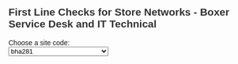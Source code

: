 <html lang="en">
<head>
  <meta charset="UTF-8">
  <title>Boxer Store Network FLT Form</title>
  <style>
    body { font-family: Arial, sans-serif; margin: 20px; }
    table { border-collapse: collapse; width: 100%; margin-bottom: 40px; }
    th, td { border: 1px solid #ccc; padding: 8px; }
    th { background-color: #f2f2f2; text-align: left; }
    h2 { color: #333; }
    input[type="text"], textarea { width: 100%; }
    <title>Editable Signatures Table</title>

    table {
      width: 50%;
      border-collapse: collapse;
      margin: 20px Auto;
      font-family: Arial, sans-serif;
    }
    th, td {
      padding: 10px;
      border: 1px solid #999;
      text-align: left;
    }
    td[contenteditable] {
      background-color: #fffde7;
      cursor: text;
    }

  </style>
</head>
<body>


  <h2>First Line Checks for Store Networks - Boxer Service Desk and IT Technical</h2>
  <form>
    <table>
      <label for="siteCodes">Choose a site code:</label>
      <div class="select-container">
        <select id="siteCodes" style="width: 40%">
          <option value="bha281">bha281</option>
          <option value="bhb294">bhb294</option>
          <option value="biz043">biz043</option>
          <option value="brg202">brg202</option>
          <option value="bro165">bro165</option>
          <option value="bus075">bus075</option>
          <option value="ceb288">ceb288</option>
          <option value="das198">das198</option>
          <option value="dud159">dud159</option>
          <option value="dza269">dza269</option>
          <option value="eld089">eld089</option>
          <option value="els106">els106</option>
          <option value="gak220">gak220</option>
          <option value="gro040">gro040</option>
          <option value="hla216">hla216</option>
          <option value="joz160">joz160</option>
          <option value="jzb201">jzb201</option>
          <option value="ldy031">ldy031</option>
          <option value="leb107">leb107</option>
          <option value="mad303">mad303</option>
          <option value="mda062">mda062</option>
          <option value="mka169">mka169</option>
          <option value="mtb136">mtb136</option>
          <option value="mte232">mte232</option>
          <option value="mtl144">mtl144</option>
          <option value="mtu017">mtu017</option>
          <option value="ndb263">ndb263</option>
          <option value="ndw261">ndw261</option>
          <option value="ngm157">ngm157</option>
          <option value="nka114">nka114</option>
          <option value="nkb244">nkb244</option>
          <option value="osi223">osi223</option>
          <option value="pun229">pun229</option>
          <option value="qmb323">qmb323</option>
          <option value="sas210">sas210</option>
          <option value="tab170">tab170</option>
          <option value="tau134">tau134</option>
          <option value="tbb171">tbb171</option>
          <option value="tha270">tha270</option>
          <option value="tho074">tho074</option>
          <option value="ubb298">ubb298</option>
          <option value="ulu030">ulu030</option>
          <option value="uzt285">uzt285</option>
          <option value="wtn321">wtn321</option>
          <option value="zee311">zee311</option>
          <option value="CEP31-0000041">CEP31-0000041</option>
          <option value="CEP31-0000042">CEP31-0000042</option>
          <option value="CEP31-0000043">CEP31-0000043</option>
          <option value="CEP31-0000044">CEP31-0000044</option>
          <option value="mag344">mag344</option>
          <option value="tug366">tug366</option>
          <option value="elb373">elb373</option>
          <option value="tab170">tab170</option>
          <option value="taf434">taf434</option>
          <option value="sop445">sop445</option>
          <option value="evm491">evm491</option>
          <option value="cent101">cent101</option>
          <option value="mlm143">mlm143</option>
          <option value="mbc164">mbc164</option>
          <option value="nqg230">nqg230</option>
          <option value="die231">die231</option>
          <option value="man072">man072</option>
          <option value="mab076">mab076</option>
          <option>TC-127895</option>
    <option>TC-127902</option>
    <option>TC-127903</option>
    <option>TC-128061</option>
    <option>TC-128144</option>
    <option>TC-128147</option>
    <option>TC-128149</option>
    <option>TC-128158</option>
    <option>TC-128159</option>
    <option>TC-128163</option>
    <option>TC-128164</option>
    <option>TC-128166</option>
    <option>TC-128171</option>
    <option>TC-128173</option>
    <option>TC-128178</option>
    <option>TC-128179</option>
    <option>TC-128180</option>
    <option>TC-128182</option>
    <option>TC-128186</option>
    <option>TC-128187</option>
    <option>TC-128188</option>
    <option>TC-128190</option>
    <option>TC-128192</option>
    <option>TC-128193</option>
    <option>TC-128202</option>
    <option>TC-128205</option>
    <option>TC-128206</option>
    <option>TC-128212</option>
    <option>TC-128223</option>
    <option>TC-128225</option>
    <option>TC-128228</option>
    <option>TC-128229</option>
    <option>TC-128231</option>
    <option>TC-128234</option>
    <option>TC-128235</option>
    <option>TC-128236</option>
    <option>TC-128237</option>
    <option>TC-128242</option>
    <option>TC-128243</option>
    <option>TC-128244</option>
    <option>TC-128247</option>
    <option>TC-128248</option>
    <option>TC-128249</option>
    <option>TC-128250</option>
    <option>TC-128253</option>
    <option>TC-128254</option>
    <option>TC-128258</option>
    <option>TC-128259</option>
    <option>TC-128267</option>
    <option>TC-128268</option>
    <option>TC-128270</option>
    <option>TC-128271</option>
    <option>TC-128275</option>
    <option>TC-128276</option>
    <option>TC-128277</option>
    <option>TC-128281</option>
    <option>TC-128284</option>
    <option>TC-128285</option>
    <option>TC-128287</option>
    <option>TC-128289</option>
    <option>TC-128290</option>
    <option>TC-128293</option>
    <option>TC-128294</option>
    <option>TC-128299</option>
    <option>TC-128300</option>
    <option>TC-128303</option>
    <option>TC-128304</option>
    <option>TC-128305</option>
    <option>TC-128310</option>
    <option>TC-128316</option>
    <option>TC-128317</option>
    <option>TC-128319</option>
    <option>TC-128321</option>
    <option>TC-128322</option>
    <option>TC-128325</option>
    <option>TC-128328</option>
    <option>TC-128330</option>
    <option>TC-128331</option>
    <option>TC-128332</option>
    <option>TC-128333</option>
    <option>TC-128334</option>
    <option>TC-128336</option>
    <option>TC-128337</option>
    <option>TC-128338</option>
    <option>TC-128341</option>
    <option>TC-128343</option>
    <option>TC-128351</option>
    <option>TC-128357</option>
    <option>TC-128359</option>
    <option>TC-128369</option>
    <option>TC-128382</option>
    <option>TC-128409</option>
    <option>TC-128413</option>
    <option>TC-128417</option>
    <option>TC-128424</option>
    <option>TC-128428</option>
    <option>TC-128434</option>
    <option>TC-128439</option>
    <option>TC-128444</option>
    <option>TC-128508</option>
    <option>TC-128639</option>
    <option>TC-128640</option>
    <option>TC-128641</option>
    <option>TC-128642</option>
    <option>TC-128646</option>
    <option>TC-128647</option>
    <option>TC-128648</option>
    <option>TC-128649</option>
    <option>TC-128729</option>
    <option>TC-128732</option>
    <option>TC-128753</option>
    <option>TC-128754</option>
    <option>TC-128757</option>
    <option>TC-128763</option>
    <option>TC-128764</option>
    <option>TC-128780</option>
    <option>TC-128781</option>
    <option>TC-128784</option>
    <option>TC-128785</option>
    <option>TC-128850</option>
    <option>TC-128851</option>
    <option>TC-128883</option>
    <option>TC-128889</option>
    <option>TC-128890</option>
    <option>TC-128909</option>
    <option>TC-128910</option>
  
        </select>
        </div>
    <table>
      <tr>
        <td class="label">Store Name</td><td contenteditable="true">
        <td class="dropdown">
          <select>
            <option value="">Select Store</option>
            <option value="Bhamshela">281 Bhamshela</option>
            <option value="Bhamshela Build">294 Bhamshela Build</option>S
            <option value="Bronkhorstspruit">442 Bronkhorstspruit</option>
            <option value="Bizana">043 Bizana</option>
            <option value="Bergville Punch">202 Bergville Punch</option>
            <option value="Brooks Street Durban-Punch">165 Brooks Street Durban-Punch</option>
            <option value="Buffalo Street East London">221 Buffalo Street (East London)</option>
            <option value="Bushbuckridge">075 Bushbuckridge</option>
            <option value="Centani Build">288 Centani Build</option>
            <option value="Cofimvaba 2">63 Cofimvaba 2</option>
            <option value="Dassenhoek">198 Dassenhoek</option>
            <option value="Diepsloot">409 Diepsloot</option>
            <option value="Dundee">159 Dundee</option>
            <option value="Dzanani">269 Dzanani</option>
            <option value="Elliotdale 2">089 Elliotdale 2</option>
            <option value="Ellisras">106 Ellisras</option>
            <option value="Estcourt">61 Estcourt</option>
            <option value="Ezinqoleni">255 Ezinqoleni</option>
            <option value="Flagstaff">50 Flagstaff</option>
            <option value="Flagstaff Build 2">291 Flagstaff Build 2</option>
            <option value="Folweni">186 Folweni</option>
            <option value="Ga Kapane">220 Ga Kapane</option>
            <option value="Groblersdal">040 Groblersdal</option>
            <option value="Giyani 2">176 Giyani 2</option>
            <option value="Harding">277 Harding</option>
            <option value="Hlabisa Punch">216 Hlabisa Punch</option>
            <option value="Hluhluwe">73 Hluhluwe</option>
            <option value="Hammersdale">92 Hammersdale</option>
            <option value="Howick">174 Howick</option>
            <option value="Ixopo">55 Ixopo</option>
            <option value="Jolivet Punch">233 Jolivet Punch</option>
            <option value="Jozini">160 Jozini</option>
            <option value="Jozini Build">201 Jozini Build</option>
            <option value="Kliptown">383 Kliptown</option>
            <option value="KwaThema">391 KwaThema</option>
            <option value="Kuruman">208 Kuruman</option>
            <option value="Lady Frere">102 Lady Frere</option>
            <option value="Ladysmith">031 Ladysmith</option>
            <option value="Lebowakgomo">107 Lebowakgomo</option>
            <option value="Madadeni">303 Madadeni</option>
            <option value="Mahube">334 Mahube</option>
            <option value="Mankweng">352 Mankweng</option>
            <option value="Mount Aliff">66 Mount Aliff</option>
            <option value="Mdantsane">062 Mdantsane</option>
            <option value="Marikana">169 Marikana</option>
            <option value="Mkuze Punch">147 Mkuze Punch</option>
            <option value="Motherwell">246 Motherwell</option>
            <option value="Moutse Mall">387 Moutse Mall</option>
            <option value="Mquanduli Store">146 Mquanduli Store</option>
            <option value="Mquanduli Build">145 Mquanduli Build</option>
            <option value="Matatiela Build">136 Matatiela Build</option>
            <option value="Matatiele 2">232 Matatiele 2</option>
            <option value="Mtuba Liquors">144 Mtuba Liquors</option>
            <option value="Mtubatuba South">017 Mtubatuba South</option>
            <option value="Ndwedwe Build">263 Ndwedwe Build</option>
            <option value="Ndwedwe">261 Ndwedwe</option>
            <option value="Nongoma">157 Nongoma</option>
            <option value="Nigel">9422 Nigel</option>
            <option value="Nkandla">114 Nkandla</option>
            <option value="Nkandla Build">244 Nkandla Build</option>
            <option value="Osizweni">223 Osizweni</option>
            <option value="Pietermaritzburg 2">127 Pietermaritzburg 2</option>
            <option value="Port Edward">280 Port Edward</option>
            <option value="Pinetown">15 Pinetown</option>
            <option value="Pungashe Punch">229 Pungashe Punch</option>
            <option value="Qumbu">437 Qumbu</option>
            <option value="Qumbu 2">323 Qumbu 2</option>
            <option value="Empangeni Rail">12 Empangeni Rail</option>
            <option value="Richmond">77 Richmond</option>
            <option value="Rietvlei Punch">228 Rietvlei Punch</option>
            <option value="Rustenburg 2">41 Rustenburg 2</option>
            <option value="Sasemalani">210 Sasemalani</option>
            <option value="Sterkspruit 2">140 Sterkspruit 2</option>
            <option value="Sundumbili">267 Sundumbili</option>
            <option value="Tabankulu">170 Tabankulu</option>
            <option value="Taung">134 Taung</option>
            <option value="Tabankulu Build">171 Tabankulu Build</option>
            <option value="Thabong">270 Thabong</option>
            <option value="Thlabane">402 Thlabane</option>
            <option value="Thoyandu">074 Thoyandu</option>
            <option value="Taung 2">197 Taung 2</option>
            <option value="Ulundi Build 2">298 Ulundi Build 2</option>
            <option value="Uitval Build">290 Uitval Build</option>
            <option value="Uitval">273 Uitval</option>
            <option value="Ulundi">030 Ulundi</option>
            <option value="Umzumbe Build">296 Umzumbe Build</option>
            <option value="Umzumbe">284 Umzumbe</option>
            <option value="Umzinto">285 Umzinto</option>
            <option value="Vryburg">187 Vryburg</option>
            <option value="West Street">131 West Street</option>
            <option value="Wesselton">321 Wesselton</option>
            <option value="Zeerust">311 Zeerust</option>
            <option value="WTN321 - Wesselton">WTN321 - Wesselton</option>
            <option value="WTN321 - Wesselton">WTN321 - Wesselton</option>
            <option value="QMB323 - Qumbu 2">QMB323 - Qumbu 2</option>
            <option value="MAH334 - Mahube">MAH334 - Mahube</option>
            <option value="MAK352 - Mankweng">MAK352 - Mankweng</option>
            <option value="KLP383 - Kliptown">KLP383 - Kliptown</option>
            <option value="MOU387 - Moutse Mall">MOU387 - Moutse Mall</option>
            <option value="KTW391 - Kwa Thema">KTW391 - Kwa Thema</option>
            <option value="THB402 - Thlabane">THB402 - Thlabane</option>
            <option value="DPM409 - Diepsloot">DPM409 - Diepsloot</option>
            <option value="Nig422 - Nigel">Nig422 - Nigel</option>
            <option value="QBU437 - Qumbu">QBU437 - Qumbu</option>
            <option value="BHS442 - Bronkhorstspruit">BHS442 - Bronkhorstspruit</option>
            <option value="Boxer Superstores">Boxer Superstores</option>
            <option value="WTL533 - Whittlesea">WTL533 - Whittlesea</option>
            <option value="MWC557 - Midway Crossing">MWC557 - Midway Crossing</option>
            <option value="IWA499 - Ingwavuma">IWA499 - Ingwavuma</option>
            <option value="ALI531 - Alice">ALI531 - Alice</option>
            <option value="Boxer Port Shepstone Mall">Boxer Port Shepstone Mall</option>
            <option value="TKZ532 - Thokoza">TKZ532 - Thokoza</option>
            <option value="BIK539 - Boitekong">BIK539 - Boitekong</option>
            <option value="KAT313 - Kathu Village Mall">KAT313 - Kathu Village Mall</option>
            <option value="DMS498 - Botleng">DMS498 - Botleng</option>
            <option value="TIB537 - Tibane">TIB537 - Tibane</option>
            <option value="TBG460 - The Bridge">TBG460 - The Bridge</option>
            <option value="404 - Daantjie">404 - Daantjie</option>
            <option value="MYS580 - Mayfield Square">MYS580 - Mayfield Square</option>S
          </select>
    </table>

    <h3>Current status of Physical and Logical connectivity (LAN and WAN):</h3>
    <table>
      <tr><th>Test Description</th><th>Test Result</th><th>Comments</th></tr>
      <tr>
        <td>Power Status of the store</td>
        <td>
          <select name="power_status_store">
            <option value="OK">OK</option>
            <option value="Power Outage">Power Outage</option>
            <option value="Other">Other</option>
          </select>
          <td>
            <input type="text" name="comment_power_status_store" placeholder="Enter notes here...">
          </td>
        </td>
       </tr>
      
      <tr>
        <td>Power Status of infrastructure in cabinet</td>
        <td>
          <select name="power_status_of_infrastructure_in_cabinet">
            <option value="OK">OK</option>
            <option value="Power Outage">Power Outage</option>
            <option value="Other">Other</option>
          </select>
          <td>
            <input type="text" name="comment_power_status_store" placeholder="Enter notes here...">
          </td>
          </td>
      </tr>
      
      <tr>
        <td>LED Status of WAN 1 port</td>
        <td>
            <select name="power_status_of_infrastructure_in_cabinet">
                <option value="Blinking Green">Blinking Green</option>
                <option value="Blinking Amber">Blinking Amber</option>
                <option value="Off">Off</option>
                <option value="Other">Other</option>
              </select></td>
              <td>
                <input type="text" name="comment_power_status_store" placeholder="Enter notes here...">
              </td>
    </tr>
      <tr>
        <td>LED Status of WAN 2 port</td>
        <td>
            <select name="power_status_of_infrastructure_in_cabinet">
                <option value="Blinking Green">Blinking Green</option>
                <option value="Blinking Amber">Blinking Amber</option>
                <option value="Off">Off</option>
                <option value="Other">Other</option>
              </select>
              <td>
                <input type="text" name="comment_power_status_store" placeholder="Enter notes here...">
              </td>

  </tr>

      <tr><td>LED Status of LAN ports</td>
        <td>
            <select name="power_status_of_infrastructure_in_cabinet">
                <option value="Blinking Green">Blinking Green</option>
                <option value="Blinking Amber">Blinking Amber</option>
                <option value="Off">Off</option>
                <option value="Other">Other</option>
              </select>
              <td>
                <input type="text" name="comment_power_status_store" placeholder="Enter notes here...">
              </td>
       </tr>
      <tr><td>ISP CE Router WAN Primary</td>
        <td>
            <select name="power_status_of_infrastructure_in_cabinet">
                <option value="Blinking Green">Blinking Green</option>
                <option value="Blinking Amber">Blinking Amber</option>
                <option value="Off">Off</option>
                <option value="Other">Other</option>
            </select>
            <td>
                <input type="text" name="comment_power_status_store" placeholder="Enter notes here...">
              </td>

      <tr><td>ISP CE Router WAN Backup</td>
        <td>
            <select name="power_status_of_infrastructure_in_cabinet">
                <option value="Blinking Green">Blinking Green</option>
                <option value="Blinking Amber">Blinking Amber</option>
                <option value="Off">Off</option>
                <option value="Other">Other</option>
              </select>
              <td>
                <input type="text" name="comment_power_status_store" placeholder="Enter notes here...">
              </td>
      <tr><td>ICMP Primary WAN</td><td>
        <select name="power_status_of_infrastructure_in_cabinet">
            <option value="Reachable">Reachable</option>
            <option value="Unreachable">Unreachable</option>
            <option value="Cabling Issue">Cabling Issue</option>
            <option value="Work in Progress">Work in Progress</option>
            <option value="Software Issues">Software Issues</option>
            <option value="WAN service provider issue">WAN service provider issue</option>
            <option value="Not Tested">Not Tested</option>
            <option value="Configuration Anomaly/ies">Configuration Anomaly/ies</option>
            <option value="Other">Other</option>
          </select>
          <td>
            <input type="text" name="comment_power_status_store" placeholder="Enter notes here...">
          </td>
      <tr><td>ICMP Backup WAN</td><td>
        <select name="power_status_of_infrastructure_in_cabinet">
            <option value="Reachable">Reachable</option>
            <option value="Unreachable">Unreachable</option>
            <option value="Cabling Issue">Cabling Issue</option>
            <option value="Work in Progress">Work in Progress</option>
            <option value="Software Issues">Software Issues</option>
            <option value="WAN service provider issue">WAN service provider issue</option>
            <option value="Not Tested">Not Tested</option>
            <option value="Configuration Anomaly/ies">Configuration Anomaly/ies</option>
            <option value="Other">Other</option>
          </select>
          <td>
            <input type="text" name="comment_power_status_store" placeholder="Enter notes here...">
          </td>
      <tr><td>ICMP FortiGate Primary WAN</td><td>
        <select name="power_status_of_infrastructure_in_cabinet">
            <option value="Reachable">Reachable</option>
            <option value="Unreachable">Unreachable</option>
            <option value="Cabling Issue">Cabling Issue</option>
            <option value="Work in Progress">Work in Progress</option>
            <option value="Software Issues">Software Issues</option>
            <option value="WAN service provider issue">WAN service provider issue</option>
            <option value="Not Tested">Not Tested</option>
            <option value="Configuration Anomaly/ies">Configuration Anomaly/ies</option>
            <option value="Other">Other</option>
          </select>
          <td>
            <input type="text" name="comment_power_status_store" placeholder="Enter notes here...">
          </td>
      <tr><td>ICMP FortiGate Backup WAN</td><td>
        <select name="power_status_of_infrastructure_in_cabinet">
            <option value="Reachable">Reachable</option>
            <option value="Unreachable">Unreachable</option>
            <option value="Cabling Issue">Cabling Issue</option>
            <option value="Work in Progress">Work in Progress</option>
            <option value="Software Issues">Software Issues</option>
            <option value="WAN service provider issue">WAN service provider issue</option>
            <option value="Not Tested">Not Tested</option>
            <option value="Configuration Anomaly/ies">Configuration Anomaly/ies</option>
            <option value="Other">Other</option>
          </select>
          <td>
            <input type="text" name="comment_power_status_store" placeholder="Enter notes here...">
          </td>
      <tr><td>ICMP Store LAN</td><td>
        <select name="power_status_of_infrastructure_in_cabinet">
            <option value="Reachable">Reachable</option>
            <option value="Unreachable">Unreachable</option>
            <option value="Cabling Issue">Cabling Issue</option>
            <option value="Work in Progress">Work in Progress</option>
            <option value="Software Issues">Software Issues</option>
            <option value="WAN service provider issue">WAN service provider issue</option>
            <option value="Not Tested">Not Tested</option>
            <option value="Configuration Anomaly/ies">Configuration Anomaly/ies</option>
            <option value="Other">Other</option>
          </select>
          <td>
            <input type="text" name="comment_power_status_store" placeholder="Enter notes here...">
          </td>
      <tr><td>ICMP Switches</td><td>
        <select name="power_status_of_infrastructure_in_cabinet">
            <option value="Reachable">Reachable</option>
            <option value="Unreachable">Unreachable</option>
            <option value="Cabling Issue">Cabling Issue</option>
            <option value="Work in Progress">Work in Progress</option>
            <option value="Software Issues">Software Issues</option>
            <option value="WAN service provider issue">WAN service provider issue</option>
            <option value="Not Tested">Not Tested</option>
            <option value="Configuration Anomaly/ies">Configuration Anomaly/ies</option>
            <option value="Other">Other</option>
          </select>
          <td>
            <input type="text" name="comment_power_status_store" placeholder="Enter notes here...">
          </td>
      <tr><td>DHCP Services</td><td>
        <select name="power_status_of_infrastructure_in_cabinet">
            <option value="Reachable">Reachable</option>
            <option value="Unreachable">Unreachable</option>
            <option value="Cabling Issue">Cabling Issue</option>
            <option value="Work in Progress">Work in Progress</option>
            <option value="Software Issues">Software Issues</option>
            <option value="WAN service provider issue">WAN service provider issue</option>
            <option value="Not Tested">Not Tested</option>
            <option value="Configuration Anomaly/ies">Configuration Anomaly/ies</option>
            <option value="Other">Other</option>
      </select>
      <td>
        <input type="text" name="comment_power_status_store" placeholder="Enter notes here...">
      </td>
    </table>

    <h3>Connectivity to the following services and applications:</h3>

    <table>
      <tr><th>Service</th><th>Status</th><th>Comments</th></tr>

      <tr><td>POS Server and Application (AS@R)</td>
        <td>
        <select name="power_status_of_infrastructure_in_cabinet">
            <option value="Reachable">Reachable</option>
            <option value="Unreachable">Unreachable</option>
            <option value="Cabling Issue">Cabling Issue</option>
            <option value="Work in Progress">Work in Progress</option>
            <option value="Software Issues">Software Issues</option>
            <option value="WAN service provider issue">WAN service provider issue</option>
            <option value="Not Tested">Not Tested</option>
            <option value="Configuration Anomaly/ies">Configuration Anomaly/ies</option>
            <option value="Other">Other</option>
          </select>
          <td>
            <input type="text" name="comment_power_status_store" placeholder="Enter notes here...">
          </td>
          </td>
      <tr><td>POS/Till Connectivity to AWS QA</td><td>
        <select name="power_status_of_infrastructure_in_cabinet">
            <option value="Reachable">Reachable</option>
            <option value="Unreachable">Unreachable</option>
            <option value="Cabling Issue">Cabling Issue</option>
            <option value="Work in Progress">Work in Progress</option>
            <option value="Software Issues">Software Issues</option>
            <option value="WAN service provider issue">WAN service provider issue</option>
            <option value="Not Tested">Not Tested</option>
            <option value="Configuration Anomaly/ies">Configuration Anomaly/ies</option>
            <option value="Other">Other</option>
          </select>
          <td>
            <input type="text" name="comment_power_status_store" placeholder="Enter notes here...">
          </td>
      <tr><td>BoMM Server Connectivity to HO</td><td>
        <select name="power_status_of_infrastructure_in_cabinet">
            <option value="Reachable">Reachable</option>
            <option value="Unreachable">Unreachable</option>
            <option value="Cabling Issue">Cabling Issue</option>
            <option value="Work in Progress">Work in Progress</option>
            <option value="Software Issues">Software Issues</option>
            <option value="WAN service provider issue">WAN service provider issue</option>
            <option value="Not Tested">Not Tested</option>
            <option value="Configuration Anomaly/ies">Configuration Anomaly/ies</option>
            <option value="Other">Other</option>
          </select>
          <td>
            <input type="text" name="comment_power_status_store" placeholder="Enter notes here...">
          </td>
      <tr><td>BoMM System Application</td><td>
        <select name="power_status_of_infrastructure_in_cabinet">
            <option value="Reachable">Reachable</option>
            <option value="Unreachable">Unreachable</option>
            <option value="Cabling Issue">Cabling Issue</option>
            <option value="Work in Progress">Work in Progress</option>
            <option value="Software Issues">Software Issues</option>
            <option value="WAN service provider issue">WAN service provider issue</option>
            <option value="Not Tested">Not Tested</option>
            <option value="Configuration Anomaly/ies">Configuration Anomaly/ies</option>
            <option value="Other">Other</option>
          </select>
          <td>
            <input type="text" name="comment_power_status_store" placeholder="Enter notes here...">
          </td>
      <tr><td>Scale Software (Terayoka)</td><td>
        <select name="power_status_of_infrastructure_in_cabinet">
            <option value="Reachable">Reachable</option>
            <option value="Unreachable">Unreachable</option>
            <option value="Cabling Issue">Cabling Issue</option>
            <option value="Work in Progress">Work in Progress</option>
            <option value="Software Issues">Software Issues</option>
            <option value="WAN service provider issue">WAN service provider issue</option>
            <option value="Not Tested">Not Tested</option>
            <option value="Configuration Anomaly/ies">Configuration Anomaly/ies</option>
            <option value="Other">Other</option>
          </select>
          <td>
            <input type="text" name="comment_power_status_store" placeholder="Enter notes here...">
          </td>
      <tr><td>BMS</td><td>
        <select name="power_status_of_infrastructure_in_cabinet">
            <option value="Reachable">Reachable</option>
            <option value="Unreachable">Unreachable</option>
            <option value="Cabling Issue">Cabling Issue</option>
            <option value="Work in Progress">Work in Progress</option>
            <option value="Software Issues">Software Issues</option>
            <option value="WAN service provider issue">WAN service provider issue</option>
            <option value="Not Tested">Not Tested</option>
            <option value="Configuration Anomaly/ies">Configuration Anomaly/ies</option>
            <option value="Other">Other</option>
          </select>
          <td>
            <input type="text" name="comment_power_status_store" placeholder="Enter notes here...">
          </td>
      <tr><td>BDS with RF Scanner</td><td>
        <select name="power_status_of_infrastructure_in_cabinet">
            <option value="Reachable">Reachable</option>
            <option value="Unreachable">Unreachable</option>
            <option value="Cabling Issue">Cabling Issue</option>
            <option value="Work in Progress">Work in Progress</option>
            <option value="Software Issues">Software Issues</option>
            <option value="WAN service provider issue">WAN service provider issue</option>
            <option value="Not Tested">Not Tested</option>
            <option value="Configuration Anomaly/ies">Configuration Anomaly/ies</option>
            <option value="Other">Other</option>
          </select>
          <td>
            <input type="text" name="comment_power_status_store" placeholder="Enter notes here...">
          </td>
      <tr><td>Endpoint PC connectivity (BoMM, Mail, etc.)</td><td>
        <select name="power_status_of_infrastructure_in_cabinet">
            <option value="Reachable">Reachable</option>
            <option value="Unreachable">Unreachable</option>
            <option value="Cabling Issue">Cabling Issue</option>
            <option value="Work in Progress">Work in Progress</option>
            <option value="Software Issues">Software Issues</option>
            <option value="WAN service provider issue">WAN service provider issue</option>
            <option value="Not Tested">Not Tested</option>
            <option value="Configuration Anomaly/ies">Configuration Anomaly/ies</option>
            <option value="Other">Other</option>
          </select>
          <td>
            <input type="text" name="comment_power_status_store" placeholder="Enter notes here...">
          </td>
      <tr><td>Yoobic Tests via Tablet</td><td>
        <select name="power_status_of_infrastructure_in_cabinet">
            <option value="Reachable">Reachable</option>
            <option value="Unreachable">Unreachable</option>
            <option value="Cabling Issue">Cabling Issue</option>
            <option value="Work in Progress">Work in Progress</option>
            <option value="Software Issues">Software Issues</option>
            <option value="WAN service provider issue">WAN service provider issue</option>
            <option value="Not Tested">Not Tested</option>
            <option value="Configuration Anomaly/ies">Configuration Anomaly/ies</option>
            <option value="Other">Other</option>
          </select>
          <td>
            <input type="text" name="comment_power_status_store" placeholder="Enter notes here...">
          </td>
      <tr><td>HO Technical Support Access</td>
        <td>
        <select name="power_status_of_infrastructure_in_cabinet">
            <option value="Reachable">Reachable</option>
            <option value="Unreachable">Unreachable</option>
            <option value="Cabling Issue">Cabling Issue</option>
            <option value="Work in Progress">Work in Progress</option>
            <option value="Software Issues">Software Issues</option>
            <option value="WAN service provider issue">WAN service provider issue</option>
            <option value="Not Tested">Not Tested</option>
            <option value="Configuration Anomaly/ies">Configuration Anomaly/ies</option>
            <option value="Other">Other</option>
          </select>
          <td>
            <input type="text" name="comment_power_status_store" placeholder="Enter notes here...">
          </td>
    </table>

    <h3>VAS POS Services</h3>
    <table>
      <tr><th>Service</th><th>Provider</th><th>Products</th><th>Test</th><th>Comments</th></tr>
      <tr><td>Bill Payments</td><td>EasyPay</td><td>Municipal Accounts, TV License, Traffic Fines</td>
        <td>
          <select name="Bill Payments">
              <option value="Reachable">Reachable</option>
              <option value="Unreachable">Unreachable</option>
              <option value="Cabling Issue">Cabling Issue</option>
              <option value="Work in Progress">Work in Progress</option>
              <option value="Software Issues">Software Issues</option>
              <option value="WAN service provider issue">WAN service provider issue</option>
              <option value="Not Tested">Not Tested</option>
              <option value="Configuration Anomaly/ies">Configuration Anomaly/ies</option>
              <option value="Other">Other</option>
            </select>
            <td>
              <input type="text" name="comment_power_status_store" placeholder="Enter notes here...">
            </td>
    </tr>
      <tr><td></td><td>Pay At</td><td>Municipal Accounts, TV License, Traffic Fines, Insurance, DSTV, Intl Transfers, Deposits</td>
        <td>
          <select name="Bill Payments">
              <option value="Reachable">Reachable</option>
              <option value="Unreachable">Unreachable</option>
              <option value="Cabling Issue">Cabling Issue</option>
              <option value="Work in Progress">Work in Progress</option>
              <option value="Software Issues">Software Issues</option>
              <option value="WAN service provider issue">WAN service provider issue</option>
              <option value="Not Tested">Not Tested</option>
              <option value="Configuration Anomaly/ies">Configuration Anomaly/ies</option>
              <option value="Other">Other</option>
            </select>
            <td>
              <input type="text" name="comment_power_status_store" placeholder="Enter notes here...">
            </td>
         <tr>
      <tr><td>Prepaid Electricity</td><td>EasyPay, BLU Label, Contour, Syntel, Ontec, I-Pay</td><td>Municipal & Eskom Vouchers</td>
        <td>
          <select name="Bill Payments">
              <option value="Reachable">Reachable</option>
              <option value="Unreachable">Unreachable</option>
              <option value="Cabling Issue">Cabling Issue</option>
              <option value="Work in Progress">Work in Progress</option>
              <option value="Software Issues">Software Issues</option>
              <option value="WAN service provider issue">WAN service provider issue</option>
              <option value="Not Tested">Not Tested</option>
              <option value="Configuration Anomaly/ies">Configuration Anomaly/ies</option>
              <option value="Other">Other</option>
            </select>
            <td>
              <input type="text" name="comment_power_status_store" placeholder="Enter notes here...">
            </td>
      <tr><td>Cash Withdrawals</td><td>All Banks</td><td>Balance Checks, Cashback</td>
        <td>
          <select name="Bill Payments">
              <option value="Reachable">Reachable</option>
              <option value="Unreachable">Unreachable</option>
              <option value="Cabling Issue">Cabling Issue</option>
              <option value="Work in Progress">Work in Progress</option>
              <option value="Software Issues">Software Issues</option>
              <option value="WAN service provider issue">WAN service provider issue</option>
              <option value="Not Tested">Not Tested</option>
              <option value="Configuration Anomaly/ies">Configuration Anomaly/ies</option>
              <option value="Other">Other</option>
            </select>
            <td>
              <input type="text" name="comment_power_status_store" placeholder="Enter notes here...">
            </td>
      <tr><td>Bank Deposit</td><td>All Banks (excl. Capitec)</td><td>Deposits</td>
        <td>
          <select name="Bill Payments">
              <option value="Reachable">Reachable</option>
              <option value="Unreachable">Unreachable</option>
              <option value="Cabling Issue">Cabling Issue</option>
              <option value="Work in Progress">Work in Progress</option>
              <option value="Software Issues">Software Issues</option>
              <option value="WAN service provider issue">WAN service provider issue</option>
              <option value="Not Tested">Not Tested</option>
              <option value="Configuration Anomaly/ies">Configuration Anomaly/ies</option>
              <option value="Other">Other</option>
            </select>
            <td>
              <input type="text" name="comment_power_status_store" placeholder="Enter notes here...">
            </td>
      <tr><td>Code Withdrawals</td><td>Tymebank</td><td>Deposits, Withdrawals</td>
        <td>
          <select name="Bill Payments">
              <option value="Reachable">Reachable</option>
              <option value="Unreachable">Unreachable</option>
              <option value="Cabling Issue">Cabling Issue</option>
              <option value="Work in Progress">Work in Progress</option>
              <option value="Software Issues">Software Issues</option>
              <option value="WAN service provider issue">WAN service provider issue</option>
              <option value="Not Tested">Not Tested</option>
              <option value="Configuration Anomaly/ies">Configuration Anomaly/ies</option>
              <option value="Other">Other</option>
            </select>
            <td>
              <input type="text" name="comment_power_status_store" placeholder="Enter notes here...">
            </td>
      <tr><td>Money Transfers</td><td>Standard Bank, Capitec, Tymebank, MTN Momo, Old Mutual, Nedbank</td><td>Withdrawals</td>
        <td>
          <select name="Bill Payments">
              <option value="Reachable">Reachable</option>
              <option value="Unreachable">Unreachable</option>
              <option value="Cabling Issue">Cabling Issue</option>
              <option value="Work in Progress">Work in Progress</option>
              <option value="Software Issues">Software Issues</option>
              <option value="WAN service provider issue">WAN service provider issue</option>
              <option value="Not Tested">Not Tested</option>
              <option value="Configuration Anomaly/ies">Configuration Anomaly/ies</option>
              <option value="Other">Other</option>
            </select>
            <td>
              <input type="text" name="comment_power_status_store" placeholder="Enter notes here...">
            </td>
      <tr><td>Online Tickets</td><td>Webtickets, Travelstart</td><td>Events, Sports, Bus Tickets</td>
        <td>
          <select name="Bill Payments">
              <option value="Reachable">Reachable</option>
              <option value="Unreachable">Unreachable</option>
              <option value="Cabling Issue">Cabling Issue</option>
              <option value="Work in Progress">Work in Progress</option>
              <option value="Software Issues">Software Issues</option>
              <option value="WAN service provider issue">WAN service provider issue</option>
              <option value="Not Tested">Not Tested</option>
              <option value="Configuration Anomaly/ies">Configuration Anomaly/ies</option>
              <option value="Other">Other</option>
            </select>
            <td>
              <input type="text" name="comment_power_status_store" placeholder="Enter notes here...">
            </td>
      <tr><td>Sports Vouchers</td><td>Hollywood, OTT</td><td>Gaming Vouchers</td>
        <td>
          <select name="Bill Payments">
              <option value="Reachable">Reachable</option>
              <option value="Unreachable">Unreachable</option>
              <option value="Cabling Issue">Cabling Issue</option>
              <option value="Work in Progress">Work in Progress</option>
              <option value="Software Issues">Software Issues</option>
              <option value="WAN service provider issue">WAN service provider issue</option>
              <option value="Not Tested">Not Tested</option>
              <option value="Configuration Anomaly/ies">Configuration Anomaly/ies</option>
              <option value="Other">Other</option>
            </select>
            <td>
              <input type="text" name="comment_power_status_store" placeholder="Enter notes here...">
            </td>
      <tr><td>Virtual Airtime</td><td>Blu Label, Mobile Mart</td><td>Airtime & Data</td>
      <td>
        <select name="Bill Payments">
            <option value="Reachable">Reachable</option>
            <option value="Unreachable">Unreachable</option>
            <option value="Cabling Issue">Cabling Issue</option>
            <option value="Work in Progress">Work in Progress</option>
            <option value="Software Issues">Software Issues</option>
            <option value="WAN service provider issue">WAN service provider issue</option>
            <option value="Not Tested">Not Tested</option>
            <option value="Configuration Anomaly/ies">Configuration Anomaly/ies</option>
            <option value="Other">Other</option>
          </select>
          <td>
            <input type="text" name="comment_power_status_store" placeholder="Enter notes here...">
          </td>
      <tr><td>NSFAS Wallet</td><td>Fundi, Intellicard, Celbux, Ezaga</td><td>Withdrawals, Card Purchases</td>
      <td>
        <select name="Bill Payments">
            <option value="Reachable">Reachable</option>
            <option value="Unreachable">Unreachable</option>
            <option value="Cabling Issue">Cabling Issue</option>
            <option value="Work in Progress">Work in Progress</option>
            <option value="Software Issues">Software Issues</option>
            <option value="WAN service provider issue">WAN service provider issue</option>
            <option value="Not Tested">Not Tested</option>
            <option value="Configuration Anomaly/ies">Configuration Anomaly/ies</option>
            <option value="Other">Other</option>
          </select>
          <td>
            <input type="text" name="comment_power_status_store" placeholder="Enter notes here...">
          </td>
      <tr><td>GVS Cards</td><td>Easy Pay</td><td>Cash Club, Stokvel, Gift Card</td>
      <td>
        <select name="Bill Payments">
            <option value="Reachable">Reachable</option>
            <option value="Unreachable">Unreachable</option>
            <option value="Cabling Issue">Cabling Issue</option>
            <option value="Work in Progress">Work in Progress</option>
            <option value="Software Issues">Software Issues</option>
            <option value="WAN service provider issue">WAN service provider issue</option>
            <option value="Not Tested">Not Tested</option>
            <option value="Configuration Anomaly/ies">Configuration Anomaly/ies</option>
            <option value="Other">Other</option>
          </select>
          <td>
            <input type="text" name="comment_power_status_store" placeholder="Enter notes here...">
          </td>
    </table>

    <h3>Verification Sign-off</h3>
    <table>
      <tr>
        <th>Party</th>
        <th>Signature</th>
        <th>Date</th>
      </tr>
      <tr>
        <td>Boxer Staff</td>
        <td contenteditable="true"></td>
        <td contenteditable="true"></td>
      </tr>
      <tr>
        <td>Boxer IT Technical</td>
        <td contenteditable="true"></td>
        <td contenteditable="true"></td>
      </tr>
      <tr>
        <td>Boxer Service Desk</td>
        <td contenteditable="true">Wayne Chetty</td>
        <td contenteditable="true">23.04.2025</td>
      </tr>
      <tr>
        <td>BCT Staff</td>
        <td contenteditable="true"></td>
        <td contenteditable="true"></td>
      </tr>
    </table>
    

    <table>
      <caption>Site Details</caption>
      <tr>
        <th>Site Trading Hours</th>
        <td contenteditable="true">08:00 - 17:00</td>
      </tr>
      <tr>
        <th>Site Address</th>
        <td contenteditable="true">123 Main Street, Cape Town</td>
      </tr>
      <tr>
        <th>Site Contact (Gao)</th>
        <td contenteditable="true">+27 71 234 5678</td>
      </tr>
    </table>

    <button type="submit">Submit Form</button>
  </form>

</body>
</html>
